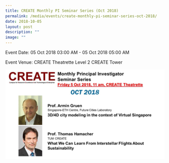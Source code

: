 ```yaml
---
title: CREATE Monthly PI Seminar Series (Oct 2018)
permalink: /media/events/create-monthly-pi-seminar-series-oct-2018/
date: 2018-10-05
layout: post
description: ""
image: ""
---
```


Event Date: 05 Oct 2018 03:00 AM - 05 Oct 2018 05:00 AM

Event Venue: CREATE Theatrette Level 2 CREATE Tower

![](/images/Events/Oct%202018.jpg)